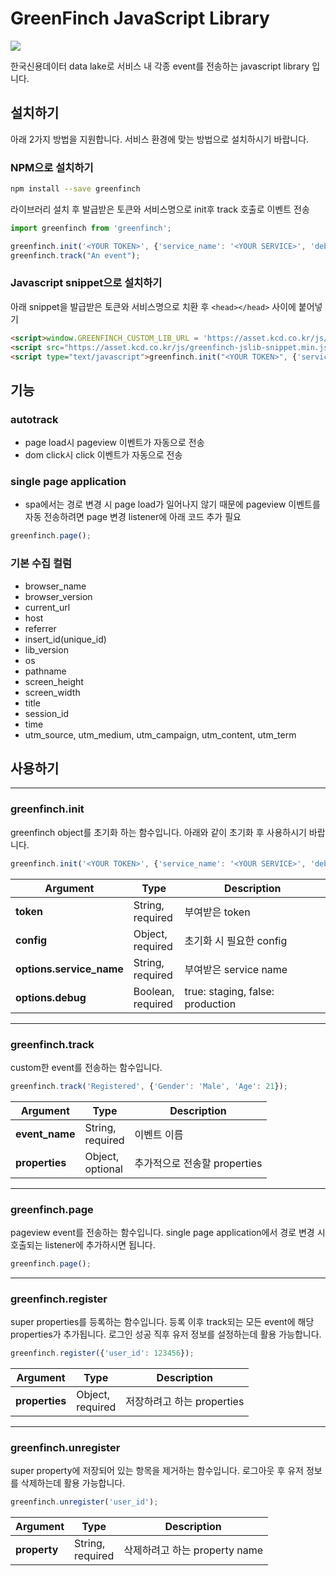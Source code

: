 # GreenFinch JavaScript Library
![](https://upload.wikimedia.org/wikipedia/commons/3/32/Carduelis_chloris_3_%28Marek_Szczepanek%29.jpg)

한국신용데이터 data lake로 서비스 내 각종 event를 전송하는 javascript library 입니다. 

## 설치하기
아래 2가지 방법을 지원합니다. 서비스 환경에 맞는 방법으로 설치하시기 바랍니다.
### NPM으로 설치하기
```sh
npm install --save greenfinch
```

라이브러리 설치 후 발급받은 토큰와 서비스명으로 init후 track 호출로 이벤트 전송

```javascript
import greenfinch from 'greenfinch';

greenfinch.init('<YOUR TOKEN>', {'service_name': '<YOUR SERVICE>', 'debug':true});
greenfinch.track("An event");
```

### Javascript snippet으로 설치하기
아래 snippet을 발급받은 토큰와 서비스명으로 치환 후 `<head></head>` 사이에 붙어넣기
```html
<script>window.GREENFINCH_CUSTOM_LIB_URL = 'https://asset.kcd.co.kr/js/greenfinch.min.js';</script>
<script src="https://asset.kcd.co.kr/js/greenfinch-jslib-snippet.min.js"></script>
<script type="text/javascript">greenfinch.init("<YOUR TOKEN>", {'service_name':'<YOUR SERVICE>', 'debug': true});</script>
```

## 기능
### autotrack
- page load시 pageview 이벤트가 자동으로 전송
- dom click시 click 이벤트가 자동으로 전송

### single page application
- spa에서는 경로 변경 시 page load가 일어나지 않기 때문에 pageview 이벤트를 자동 전송하려면 page 변경 listener에 아래 코드 추가 필요
```javascript
greenfinch.page();
```

### 기본 수집 컬럼
- browser_name
- browser_version
- current_url
- host
- referrer
- insert_id(unique_id)
- lib_version
- os
- pathname
- screen_height
- screen_width
- title
- session_id
- time
- utm_source, utm_medium, utm_campaign, utm_content, utm_term

## 사용하기
___
### greenfinch.init
greenfinch object를 초기화 하는 함수입니다. 아래와 같이 초기화 후 사용하시기 바랍니다.

```javascript
greenfinch.init('<YOUR TOKEN>', {'service_name': '<YOUR SERVICE>', 'debug':true or false});
```

| Argument | Type | Description |
| ------------- | ------------- | ----- |
| **token** | <span class="mp-arg-type">String, </span></br></span><span class="mp-arg-required">required</span> | 부여받은 token |
| **config** | <span class="mp-arg-type">Object, </span></br></span><span class="mp-arg-required">required</span> | 초기화 시 필요한 config|
| **options.service_name** | <span class="mp-arg-type">String, </span></br></span><span class="mp-arg-required">required</span> | 부여받은 service name |
| **options.debug** | <span class="mp-arg-type">Boolean, </span></br></span><span class="mp-arg-required">required</span> | true: staging, false: production |


___
### greenfinch.track
custom한 event를 전송하는 함수입니다.


```javascript
greenfinch.track('Registered', {'Gender': 'Male', 'Age': 21});
```

| Argument | Type | Description |
| ------------- | ------------- | ----- |
| **event_name** | <span class="mp-arg-type">String, </span></br></span><span class="mp-arg-required">required</span> | 이벤트 이름 |
| **properties** | <span class="mp-arg-type">Object, </span></br></span><span class="mp-arg-optional">optional</span> | 추가적으로 전송할 properties |

___
### greenfinch.page
pageview event를 전송하는 함수입니다.
single page application에서 경로 변경 시 호출되는 listener에 추가하시면 됩니다. 

```javascript
greenfinch.page();
```

___
### greenfinch.register
super properties를 등록하는 함수입니다. 등록 이후 track되는 모든 event에 해당 properties가 추가됩니다. 로그인 성공 직후 유저 정보를 설정하는데 활용 가능합니다. 

```javascript
greenfinch.register({'user_id': 123456});
```


| Argument | Type | Description |
| ------------- | ------------- | ----- |
| **properties** | <span class="mp-arg-type">Object, </span></br></span><span class="mp-arg-required">required</span> | 저장하려고 하는 properties |

___
### greenfinch.unregister
super property에 저장되어 있는 항목을 제거하는 함수입니다. 로그아웃 후 유저 정보를 삭제하는데 활용 가능합니다.

```javascript
greenfinch.unregister('user_id');
```


| Argument | Type | Description |
| ------------- | ------------- | ----- |
| **property** | <span class="mp-arg-type">String, </span></br></span><span class="mp-arg-required">required</span> | 삭제하려고 하는 property name |


